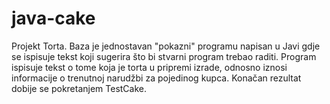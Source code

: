 # java-cake
Projekt Torta. Baza je jednostavan "pokazni" programu napisan u Javi gdje se ispisuje tekst koji sugerira što bi stvarni program trebao raditi. Program ispisuje tekst o tome koja je torta u pripremi izrade, odnosno iznosi informacije o trenutnoj narudžbi za pojedinog kupca. Konačan rezultat dobije se pokretanjem TestCake.
